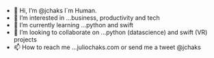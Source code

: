 - 👋 Hi, I’m @jchaks I´m Human.
- 👀 I’m interested in ...business, productivity and tech
- 🌱 I’m currently learning ...python and swift 
- 💞️ I’m looking to collaborate on ...python (datascience) and swift (VR) projects 
- 📫 How to reach me ...juliochaks.com or send me a tweet @jchaks

<!---
jchaks/jchaks is a ✨ special ✨ repository because its `README.md` (this file) appears on your GitHub profile.
You can click the Preview link to take a look at your changes.
--->
